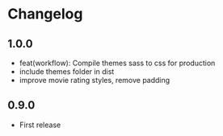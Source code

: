 # Changelog

## 1.0.0

 - feat(workflow): Compile themes sass to css for production
 - include themes folder in dist
 - improve movie rating styles, remove padding

## 0.9.0

 - First release
